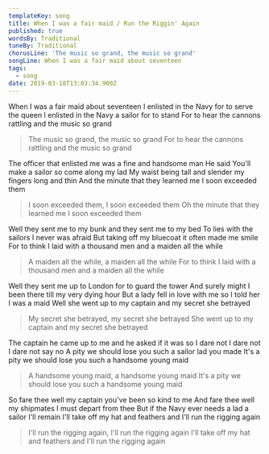```yaml
---
templateKey: song
title: When I was a fair maid / Run the Riggin' Again
published: true
wordsBy: Traditional
tuneBy: Traditional
chorusLine: 'The music so grand, the music so grand'
songLine: When I was a fair maid about seventeen
tags:
  - song
date: 2019-03-18T13:03:34.900Z
---
```

When I was a fair maid about seventeen
I enlisted in the Navy for to serve the queen
I enlisted in the Navy a sailor for to stand
For to hear the cannons rattling and the music so grand
>The music so grand, the music so grand
>For to hear the cannons rattling and the music so grand

The officer that enlisted me was a fine and handsome man
He said You'll make a sailor so come along my lad
My waist being tall and slender my fingers long and thin
And the minute that they learned me I soon exceeded them
>I soon exceeded them, I soon exceeded them
>Oh the minute that they learned me I soon exceeded them

Well they sent me to my bunk and they sent me to my bed
To lies with the sailors I never was afraid
But taking off my bluecoat it often made me smile
For to think I laid with a thousand men and a maiden all the while
>A maiden all the while, a maiden all the while
>For to think I laid with a thousand men and a maiden all the while

Well they sent me up to London for to guard the tower
And surely might I been there till my very dying hour
But a lady fell in love with me so I told her I was a maid
Well she went up to my captain and my secret she betrayed
>My secret she betrayed, my secret she betrayed
>She went up to my captain and my secret she betrayed

The captain he came up to me and he asked if it was so
I dare not I dare not I dare not say no
A pity we should lose you such a sailor lad you made
It's a pity we should lose you such a handsome young maid
>A handsome young maid, a handsome young maid
>It's a pity we should lose you such a handsome young maid

So fare thee well my captain you've been so kind to me
And fare thee well my shipmates I must depart from thee
But if the Navy ever needs a lad a sailor I'll remain 
I'll take off my hat and feathers and I'll run the rigging again
>I'll run the rigging again, I'll run the rigging again
>I'll take off my hat and feathers and I'll run the rigging again

